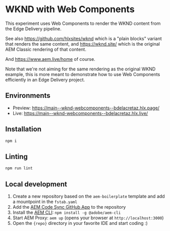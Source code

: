 # WKND with Web Components

This experiment uses Web Components to render the WKND content
from the Edge Delivery pipeline.

See also https://github.com/hlxsites/wknd which is a "plain blocks"
variant that renders the same content, and https://wknd.site/ which
is the original AEM Classic rendering of that content.

And https://www.aem.live/home of course.

Note that we're not aiming for the same rendering as the original
WKND example, this is more meant to demonstrate how to use Web
Components efficiently in an Edge Delivery project.

## Environments
- Preview: https://main--wknd-webcomponents--bdelacretaz.hlx.page/
- Live: https://main--wknd-webcomponents--bdelacretaz.hlx.live/

## Installation

```sh
npm i
```

## Linting

```sh
npm run lint
```

## Local development

1. Create a new repository based on the `aem-boilerplate` template and add a mountpoint in the `fstab.yaml`
1. Add the [AEM Code Sync GitHub App](https://github.com/apps/aem-code-sync) to the repository
1. Install the [AEM CLI](https://github.com/adobe/aem-cli): `npm install -g @adobe/aem-cli`
1. Start AEM Proxy: `aem up` (opens your browser at `http://localhost:3000`)
1. Open the `{repo}` directory in your favorite IDE and start coding :)
